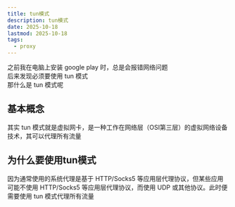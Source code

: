 ```yaml
---
title: tun模式
description: tun模式
date: 2025-10-18
lastmod: 2025-10-18
tags:
  - proxy
---
```

之前我在电脑上安装 google play 时，总是会报错网络问题
<br/>
后来发现必须要使用 tun 模式
<br/>
那什么是 tun 模式呢
## 基本概念
其实 tun 模式就是虚拟网卡，是一种工作在网络层（OSI第三层）的虚拟网络设备技术，其可以代理所有流量
## 为什么要使用tun模式
因为通常使用的系统代理是基于 HTTP/Socks5 等应用层代理协议，但某些应用可能不使用 HTTP/Socks5 等应用层代理协议，而使用 UDP 或其他协议。此时便需要使用 tun 模式代理所有流量